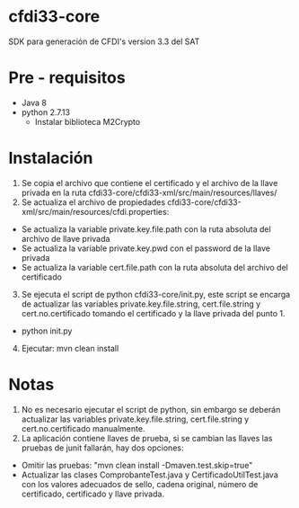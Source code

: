 # cfdi33-core
SDK para generación de CFDI's version 3.3 del SAT

# Pre - requisitos
- Java 8
- python 2.7.13
  - Instalar biblioteca M2Crypto

# Instalación
1. Se copia el archivo que contiene el certificado y el archivo de la llave privada en la ruta cfdi33-core/cfdi33-xml/src/main/resources/llaves/
2. Se actualiza el archivo de propiedades cfdi33-core/cfdi33-xml/src/main/resources/cfdi.properties:
  - Se actualiza la variable private.key.file.path con la ruta absoluta del archivo de llave privada
  - Se actualiza la variable private.key.pwd con el password de la llave privada
  - Se actualiza la variable cert.file.path con la ruta absoluta del archivo del certificado
3. Se ejecuta el script de python cfdi33-core/init.py, este script se encarga de actualizar las variables private.key.file.string, cert.file.string y cert.no.certificado tomando el certificado y la llave privada del punto 1.
  - python init.py
4. Ejecutar: mvn clean install

# Notas
1. No es necesario ejecutar el script de python, sin embargo se deberán actualizar las variables private.key.file.string, cert.file.string y cert.no.certificado manualmente.
2. La aplicación contiene llaves de prueba, si se cambian las llaves las pruebas de junit fallarán, hay dos opciones:
  - Omitir las pruebas: "mvn clean install -Dmaven.test.skip=true"
  - Actualizar las clases ComprobanteTest.java y CertificadoUtilTest.java con los valores adecuados de sello, cadena original, número de certificado, certificado y llave privada.
